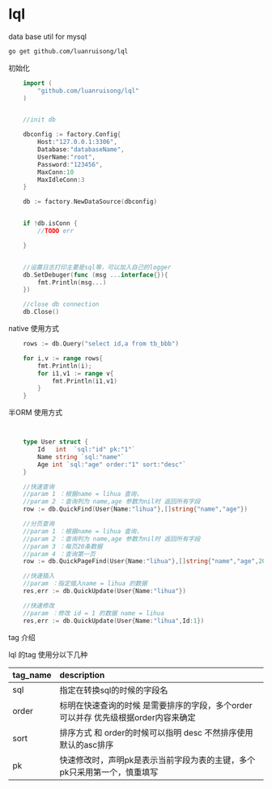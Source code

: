 # lql




data base util for mysql


```sh
go get github.com/luanruisong/lql
```

初始化

```go
    import (
        "github.com/luanruisong/lql"
    )


    //init db

    dbconfig := factory.Config{
        Host:"127.0.0.1:3306",
        Database:"databaseName",
        UserName:"root",
        Password:"123456",
        MaxConn:10
        MaxIdleConn:3
    }

    db := factory.NewDataSource(dbconfig)


    if !db.isConn {
        //TODO err

    }


    //设置日志打印主要是sql等，可以加入自己的logger
    db.SetDebuger(func (msg ...interface{}){
        fmt.Println(msg...)
    })

    //close db connection
    db.Close()

```

native 使用方式

```go
    rows := db.Query("select id,a from tb_bbb")

    for i,v := range rows{
        fmt.Println(i);
        for i1,v1 := range v{
            fmt.Println(i1,v1)
        }
    }
```


半ORM 使用方式

```go


    type User struct {
        Id   int  `sql:"id" pk:"1"`
        Name string `sql:"name"`
        Age int `sql:"age" order:"1" sort:"desc"`
    }

    //快速查询
    //param 1 ：根据name = lihua 查询，
    //param 2 ：查询列为 name,age 参数为nil时 返回所有字段
    row := db.QuickFind(User{Name:"lihua"},[]string{"name","age"})

    //分页查询
    //param 1 ：根据name = lihua 查询，
    //param 2 ：查询列为 name,age 参数为nil时 返回所有字段
    //param 3 ：每页20条数据
    //param 4 ：查询第一页
    row := db.QuickPageFind(User{Name:"lihua"},[]string{"name","age",20,1})

    //快速插入
    //param ：指定插入name = lihua 的数据
    res,err := db.QuickUpdate(User{Name:"lihua"})

    //快速修改
    //param ：修改 id = 1 的数据 name = lihua
    res,err := db.QuickUpdate(User{Name:"lihua",Id:1})

```

tag 介绍


lql 的tag 使用分以下几种

tag_name | description
:- | :-
sql   | 指定在转换sql的时候的字段名 |
order | 标明在快速查询的时候 是需要排序的字段，多个order可以并存 优先级根据order内容来确定 |
sort  | 排序方式 和 order的时候可以指明 desc 不然排序使用默认的asc排序 |
pk    | 快速修改时，声明pk是表示当前字段为表的主键，多个pk只采用第一个，慎重填写 |


